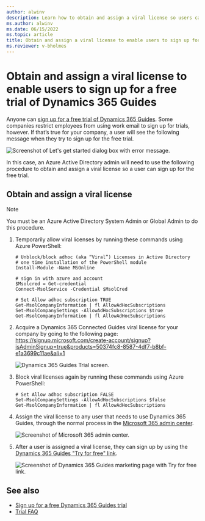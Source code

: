 ```yaml
---
author: alwinv
description: Learn how to obtain and assign a viral license so users can sign up for the free Dynamics 365 Connected Spaces Preview
ms.author: alwinv
ms.date: 06/15/2022
ms.topic: article
title: Obtain and assign a viral license to enable users to sign up for a free trial of Dynamics 365 Connected Spaces Preview
ms.reviewer: v-bholmes
---
```


# Obtain and assign a viral license to enable users to sign up for a free trial of Dynamics 365 Guides

Anyone can [sign up for a free trial of Dynamics 365 Guides](trial-signup.md). Some companies restrict employees from using work email to sign up for trials, however. If that’s true  for your company, a user will see the following message when they try to sign up for the free trial.

![Screenshot of Let's get started dialog box with error message.](media/known-issues-trial-email.jpg "Screenshot of Let's get started dialog box with error message")

In this case, an Azure Active Directory admin will need to use the following procedure to obtain and assign a viral license so a user can sign up for the free trial. 

## Obtain and assign a viral license

> [!NOTE]
> You must be an Azure Active Directory System Admin or Global Admin to do this procedure.  

1. Temporarily allow viral licenses by running these commands using Azure PowerShell:
   ```
   # Unblock/block adhoc (aka “Viral”) Licenses in Active Directory
   # one time installation of the PowerShell module
   Install-Module -Name MSOnline
    
   # sign in with azure aad account
   $Msolcred = Get-credential
   Connect-MsolService -Credential $MsolCred
    
   # Set Allow adhoc subscription TRUE
   Get-MsolCompanyInformation | fl AllowAdHocSubscriptions
   Set-MsolCompanySettings -AllowAdHocSubscriptions $true
   Get-MsolCompanyInformation | fl AllowAdHocSubscriptions
   ```

2. Acquire a Dynamics 365 Connected Guides viral license for your company by going to the following page: https://signup.microsoft.com/create-account/signup?isAdminSignup=true&products=50374fc8-8587-4df7-b8bf-e1a3699c11ae&ali=1 

    ![Dynamics 365 Guides Trial screen.](media/admin-trial-signup-viral-trial.jpg "Dynamics 365 Guides Viral Trial screen")
  
3. Block viral licenses again by running these commands using Azure PowerShell:

   ```
   # Set Allow adhoc subscription FALSE
   Set-MsolCompanySettings -AllowAdHocSubscriptions $false
   Get-MsolCompanyInformation | fl AllowAdHocSubscriptions
   ```

4. Assign the viral license to any user that needs to use Dynamics 365 Guides, through the normal process in the 
[Microsoft 365 admin center](https://admin.microsoft.com/#/users).

    ![Screenshot of Microsoft 365 admin center.](media/admin-trial-signup-admin-portal.jpg "Screenshot of Microsoft 365 admin center")
 
5. After a user is assigned a viral license, they can sign up by using the [Dynamics 365 Guides "Try for free" link](https://dynamics.microsoft.com/connected-spaces/overview/). 

    ![Screenshot of Dynamics 365 Guides marketing page with Try for free link.](media/admin-trial-signup-try-for-free.jpg "Screenshot of Screenshot of Connected Spaces marketing page with Try for free link")
    
## See also

- [Sign up for a free Dynamics 365 Guides trial](trial-signup.md)
- [Trial FAQ](trial-faq.md)
